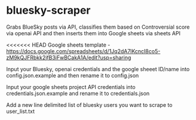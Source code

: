 # bluesky-scraper
Grabs BlueSky posts via API, classifies them based on Controversial score via openai API and then inserts them into Google sheets via sheets API

<<<<<<< HEAD
Google sheets template - https://docs.google.com/spreadsheets/d/1Jq2dA7lKcncI8co5-zM9kQJFRbkk2jfB3iFwBCakA1A/edit?usp=sharing

Input your Bluesky, openai credentials and the google sheeet ID/name into config.json.example and then rename it to config.json

Input your google sheets project API credentials into credentials.json.example and rename it to credentials.json

Add a new line delimited list of bluesky users you want to scrape to user_list.txt
